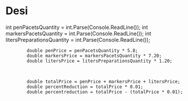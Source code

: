 # Desi
int penPacetsQuantity = int.Parse(Console.ReadLine());
            int markersPacetsQuantity = int.Parse(Console.ReadLine());
            int litersPreparationsQuantity = int.Parse(Console.ReadLine());

            double penPrice = penPacetsQuantity * 5.8;
            double markersPrice = markersPacetsQuantity * 7.20;
            double litersPrice = litersPreparationsQuantity * 1.20;

            

            double totalPrice = penPrice + markersPrice + litersPrice;
            double percentReduction = totalPrice * 0.01;
            double percentreduction = totalPrice - (totalPrice * 0.01);
                                
           
